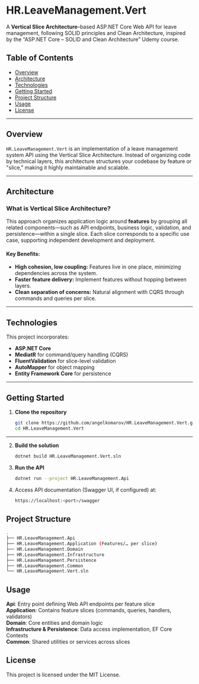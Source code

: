 # HR.LeaveManagement.Vert

A **Vertical Slice Architecture**–based ASP.NET Core Web API for leave management, following SOLID principles and Clean Architecture, inspired by the “ASP.NET Core – SOLID and Clean Architecture” Udemy course.

## Table of Contents

- [Overview](#overview)  
- [Architecture](#architecture)  
- [Technologies](#technologies)  
- [Getting Started](#getting-started)  
- [Project Structure](#project-structure)  
- [Usage](#usage)  
- [License](#license)

---

## Overview

`HR.LeaveManagement.Vert` is an implementation of a leave management system API using the Vertical Slice Architecture. Instead of organizing code by technical layers, this architecture structures your codebase by feature or "slice," making it highly maintainable and scalable.

---

## Architecture

### What is Vertical Slice Architecture?

This approach organizes application logic around **features** by grouping all related components—such as API endpoints, business logic, validation, and persistence—within a single slice. Each slice corresponds to a specific use case, supporting independent development and deployment.

#### Key Benefits:
- **High cohesion, low coupling:** Features live in one place, minimizing dependencies across the system.  
- **Faster feature delivery:** Implement features without hopping between layers.  
- **Clean separation of concerns:** Natural alignment with CQRS through commands and queries per slice.  

---

## Technologies

This project incorporates:
- **ASP.NET Core**  
- **MediatR** for command/query handling (CQRS)  
- **FluentValidation** for slice-level validation  
- **AutoMapper** for object mapping  
- **Entity Framework Core** for persistence  

---

## Getting Started

1. **Clone the repository**  
   ```bash
   git clone https://github.com/angelkomarov/HR.LeaveManagement.Vert.git
   cd HR.LeaveManagement.Vert
   ```
---

2. **Build the solution**
   ```bash
   dotnet build HR.LeaveManagement.Vert.sln
   ```
3. **Run the API**
   ```bash
   dotnet run --project HR.LeaveManagement.Api
   ```
4. Access API documentation (Swagger UI, if configured) at:
   ```bash
   https://localhost:<port>/swagger
   ```
## Project Structure
```bash
.
├── HR.LeaveManagement.Api
├── HR.LeaveManagement.Application (Features/… per slice)
├── HR.LeaveManagement.Domain
├── HR.LeaveManagement.Infrastructure
├── HR.LeaveManagement.Persistence
├── HR.LeaveManagement.Common
└── HR.LeaveManagement.Vert.sln
```
## Usage
**Api**: Entry point defining Web API endpoints per feature slice <br>
**Application**: Contains feature slices (commands, queries, handlers, validators)<br>
**Domain**: Core entities and domain logic<br>
**Infrastructure & Persistence**: Data access implementation, EF Core Contexts<br>
**Common**: Shared utilities or services across slices<br>

## License
This project is licensed under the MIT License.
